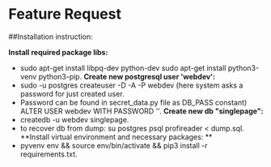 # Feature Request
##Installation instruction:

**Install required package libs:**
- sudo apt-get install libpq-dev python-dev sudo apt-get install python3-venv python3-pip.
**Create new postgresql user 'webdev':**
- sudo -u postgres createuser -D -A -P webdev (here system asks a password for just created user.
- Password can be found in secret_data.py file as DB_PASS constant) ALTER USER webdev WITH PASSWORD ''.
**Create new db "singlepage":**
- createdb -u webdev singlepage.
- to recover db from dump: su postgres psql profireader < dump.sql.
**Install virtual environment and necessary packages: **
- pyvenv env && source env/bin/activate && pip3 install -r requirements.txt.
